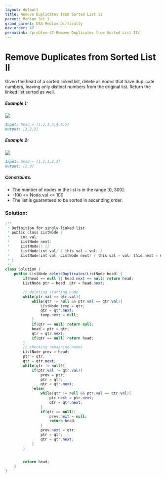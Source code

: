 ```yaml
---
layout: default
title: Remove Duplicates from Sorted List II
parent: Medium Set 1
grand_parent: DSA Medium Difficulty
nav_order: 47
permalink: /problem-47-Remove Duplicates from Sorted List II/
---
```

# Remove Duplicates from Sorted List II
Given the head of a sorted linked list, delete all nodes that have duplicate numbers, leaving only distinct numbers from the original list. Return the linked list sorted as well.

##### Example 1:
![](../../assets/images/ds/linkedlist1.jpeg)

```markdown
Input: head = [1,2,3,3,4,4,5]
Output: [1,2,5]
```
##### Example 2:
![](../../assets/images/ds/linkedlist2.jpeg)

```markdown
Input: head = [1,1,1,2,3]
Output: [2,3]
```
##### Constraints:
* The number of nodes in the list is in the range [0, 300].
* -100 <= Node.val <= 100
* The list is guaranteed to be sorted in ascending order.

### Solution:
```java
/**
 * Definition for singly-linked list.
 * public class ListNode {
 *     int val;
 *     ListNode next;
 *     ListNode() {}
 *     ListNode(int val) { this.val = val; }
 *     ListNode(int val, ListNode next) { this.val = val; this.next = next; }
 * }
 */
class Solution {
    public ListNode deleteDuplicates(ListNode head) {
        if(head == null || head.next == null) return head;
        ListNode ptr = head, qtr = head.next;

        // deleting starting node 
        while(ptr.val == qtr.val){
            while(qtr != null && ptr.val == qtr.val){
                ListNode temp = qtr;
                qtr = qtr.next;
                temp.next = null;
            } 
            if(qtr == null) return null;
            head = ptr = qtr;
            qtr = qtr.next;
            if(qtr == null) return head;
        }
        // checking remaining nodes
        ListNode prev = head;
        ptr = qtr;
        qtr = qtr.next;
        while(qtr != null){
            if(ptr.val != qtr.val){
                prev = ptr;
                ptr = qtr;
                qtr = qtr.next;
            }else{
                while(qtr != null && ptr.val == qtr.val){
                    ptr.next = ptr.next;
                    qtr = qtr.next;
                } 
                if(qtr == null){
                    prev.next = null;
                    return head;
                }
                prev.next = qtr;
                ptr = qtr;
                qtr = qtr.next;
            }
        }


        return head;
    }
}
```


